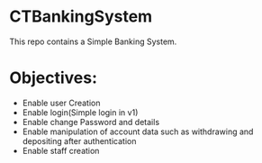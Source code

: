 # CTBankingSystem
This repo contains a Simple Banking System.

# Objectives: 
- Enable user Creation
- Enable login(Simple login in v1)
- Enable change Password and details
- Enable manipulation of account data such as withdrawing and depositing after authentication
- Enable staff creation
